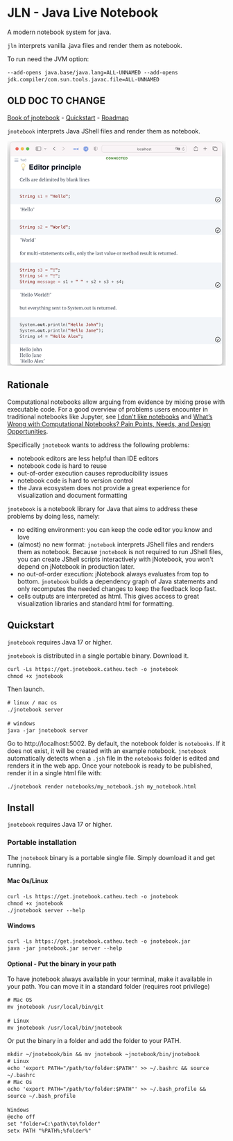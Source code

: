 # JLN - Java Live Notebook
A modern notebook system for java.

`jln` interprets vanilla .java files and render them as notebook.

To run need the JVM option:
```
--add-opens java.base/java.lang=ALL-UNNAMED --add-opens jdk.compiler/com.sun.tools.javac.file=ALL-UNNAMED
```


## OLD DOC TO CHANGE 

[Book of jnotebook](https://jnotebook.catheu.tech/) - [Quickstart](#quickstart) - [Roadmap](https://github.com/cyrilou242/jnotebook/discussions/1)

`jnotebook` interprets Java JShell files and render them as notebook.

![readme_screenshot.png](./assets/readme_screenshot.png)

## Rationale

Computational notebooks allow arguing from evidence by mixing prose with executable code. For a good overview of problems users encounter in traditional notebooks like Jupyter, see [I don't like notebooks](https://www.youtube.com/watch?v=7jiPeIFXb6U) and [What’s Wrong with Computational Notebooks? Pain Points, Needs, and Design Opportunities](https://austinhenley.com/pubs/Chattopadhyay2020CHI_NotebookPainpoints.pdf).

Specifically `jnotebook` wants to address the following problems:

- notebook editors are less helpful than IDE editors
- notebook code is hard to reuse
- out-of-order execution causes reproducibility issues
- notebook code is hard to version control
- the Java ecosystem does not provide a great experience for visualization and document formatting

`jnotebook` is a notebook library for Java that aims to address these problems by doing less, namely:

- no editing environment: you can keep the code editor you know and love
- (almost) no new format: `jnotebook` interprets JShell files and renders them as notebook.
    Because `jnotebook` is not required to run JShell files, you can create JShell scripts interactively with jNotebook, you won't depend on jNotebook in production later.
- no out-of-order execution: jNotebook always evaluates from top to bottom. `jnotebook` builds a dependency graph of Java statements and only recomputes the needed changes to keep the feedback loop fast.
- cells outputs are interpreted as html. This gives access to great visualization libraries and standard html for formatting.

## Quickstart
`jnotebook` requires Java 17 or higher.

`jnotebook` is distributed in a single portable binary. Download it.
``` 
curl -Ls https://get.jnotebook.catheu.tech -o jnotebook
chmod +x jnotebook
```

Then launch.
```
# linux / mac os
./jnotebook server

# windows
java -jar jnotebook server
```

Go to http://localhost:5002.
By default, the notebook folder is `notebooks`. If it does not exist, it will be created with an example notebook.
`jnotebook` automatically detects when a `.jsh` file in the `notebooks` folder is edited
and renders it in the web app.
Once your notebook is ready to be published, render it in a single html file with:

```
./jnotebook render notebooks/my_notebook.jsh my_notebook.html
```


## Install
`jnotebook` requires Java 17 or higher.

### Portable installation
The `jnotebook` binary is a portable single file. Simply download it and get running. 

#### Mac Os/Linux
```
curl -Ls https://get.jnotebook.catheu.tech -o jnotebook
chmod +x jnotebook
./jnotebook server --help
```

#### Windows
```
curl -Ls https://get.jnotebook.catheu.tech -o jnotebook.jar
java -jar jnotebook.jar server --help
```

#### Optional - Put the binary in your path
To have jnotebook always available in your terminal, make it available in your path.
You can move it in a standard folder (requires root privilege)
```
# Mac OS
mv jnotebook /usr/local/bin/git

# Linux 
mv jnotebook /usr/local/bin/jnotebook
```

Or put the binary in a folder and add the folder to your PATH.
```
mkdir ~/jnotebook/bin && mv jnotebook ~jnotebook/bin/jnotebook
# Linux
echo 'export PATH="/path/to/folder:$PATH"' >> ~/.bashrc && source ~/.bashrc
# Mac Os
echo 'export PATH="/path/to/folder:$PATH"' >> ~/.bash_profile && source ~/.bash_profile

Windows
@echo off
set "folder=C:\path\to\folder"
setx PATH "%PATH%;%folder%"
```
